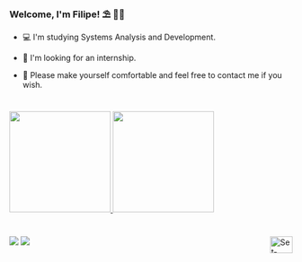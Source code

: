 ### Welcome, I'm Filipe! ⛱️ 🏊‍♂️

- 💻 I'm studying Systems Analysis and Development.

- 💼 I'm looking for an internship.

- 💬 Please make yourself comfortable and feel free to contact me if you wish.

#

<div>
  <a href="https://github.com/fsetubal">
  <img height="180em" src="https://github-readme-stats.vercel.app/api?username=fsetubal&show_icons=true&theme=codeSTACKr"/>
  <img height="180em" src="https://github-readme-stats.vercel.app/api/top-langs/?username=fsetubal&theme=codeSTACKr&layout=compact&langs_count=8"/>   
</div> 
  
#
  
<div>
  <a href="https://www.linkedin.com/in/setubalfilipe" target="_blank"><img src="https://img.shields.io/badge/-LinkedIn-%230077B5?style=for-the-badge&logo=linkedin&logoColor=white" target="_blank"></a> 
  <a href = "mailto:setubalfilipe@outlook.com"><img src="https://img.shields.io/badge/Outlook-0078D4?style=for-the-badge&logo=microsoft-outlook&logoColor=white" target="_blank"></a>
  <img align="right" alt="Set-Ubuntu" height="30" width="40" src="https://cdn.jsdelivr.net/gh/devicons/devicon/icons/ubuntu/ubuntu-plain-wordmark.svg">
</div>
   
</div>
  
 
